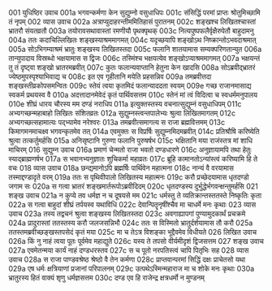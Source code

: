 001  युधिष्ठिर उवाच
001a भगवन्कर्मणा केन सुद्युम्नो वसुधाधिपः
001c संसिद्धिं परमां प्राप्तः श्रोतुमिच्छामि तं नृपम्
002  व्यास उवाच
002a अत्राप्युदाहरन्तीममितिहासं पुरातनम्
002c शङ्खश्च लिखितश्चास्तां भ्रातरौ संयतव्रतौ
003a तयोरावसथावास्तां रमणीयौ पृथक्पृथक्
003c नित्यपुष्पफलैर्वृक्षैरुपेतौ बाहुदामनु
004a ततः कदाचिल्लिखितः शङ्खस्याश्रममागमत्
004c यदृच्छयापि शङ्खोऽथ निष्क्रान्तोऽभवदाश्रमात्
005a सोऽभिगम्याश्रमं भ्रातुः शङ्खस्य लिखितस्तदा
005c फलानि शातयामास सम्यक्परिणतान्युत
006a तान्युपादाय विस्रब्धो भक्षयामास स द्विजः
006c तस्मिंश्च भक्षयत्येव शङ्खोऽप्याश्रममागमत्
007a भक्षयन्तं तु तं दृष्ट्वा शङ्खो भ्रातरमब्रवीत्
007c कुतः फलान्यवाप्तानि हेतुना केन खादसि
008a सोऽब्रवीद्भ्रातरं ज्येष्ठमुपस्पृश्याभिवाद्य च
008c इत एव गृहीतानि मयेति प्रहसन्निव
009a तमब्रवीत्तदा शङ्खस्तीव्रकोपसमन्वितः
009c स्तेयं त्वया कृतमिदं फलान्याददता स्वयम्
009e गच्छ राजानमासाद्य स्वकर्म प्रथयस्व वै
010a अदत्तादानमेवेदं कृतं पार्थिवसत्तम
010c स्तेनं मां त्वं विदित्वा च स्वधर्ममनुपालय
010e शीघ्रं धारय चौरस्य मम दण्डं नराधिप
011a इत्युक्तस्तस्य वचनात्सुद्युम्नं वसुधाधिपम्
011c अभ्यगच्छन्महाबाहो लिखितः संशितव्रतः
012a सुद्युम्नस्त्वन्तपालेभ्यः श्रुत्वा लिखितमागतम्
012c अभ्यगच्छत्सहामात्यः पद्भ्यामेव नरेश्वरः
013a तमब्रवीत्समागत्य स राजा ब्रह्मवित्तमम्
013c किमागमनमाचक्ष्व भगवन्कृतमेव तत्
014a एवमुक्तः स विप्रर्षिः सुद्युम्नमिदमब्रवीत्
014c प्रतिश्रौषि करिष्येति श्रुत्वा तत्कर्तुमर्हसि
015a अनिसृष्टानि गुरुणा फलानि पुरुषर्षभ
015c भक्षितानि मया राजंस्तत्र मां शाधि माचिरम्
016  सुद्युम्न उवाच
016a प्रमाणं चेन्मतो राजा भवतो दण्डधारणे
016c अनुज्ञायामपि तथा हेतुः स्याद्ब्राह्मणर्षभ
017a स भवानभ्यनुज्ञातः शुचिकर्मा महाव्रतः
017c ब्रूहि कामानतोऽन्यांस्त्वं करिष्यामि हि ते वचः
018  व्यास उवाच
018a छन्द्यमानोऽपि ब्रह्मर्षिः पार्थिवेन महात्मना
018c नान्यं वै वरयामास तस्माद्दण्डादृते वरम्
019a ततः स पृथिवीपालो लिखितस्य महात्मनः
019c करौ प्रच्छेदयामास धृतदण्डो जगाम सः
020a स गत्वा भ्रातरं शङ्खमार्तरूपोऽब्रवीदिदम्
020c धृतदण्डस्य दुर्भुद्धेर्भगवन्क्षन्तुमर्हसि
021  शङ्ख उवाच
021a न कुप्ये तव धर्मज्ञ न च दूषयसे मम
021c धर्मस्तु ते व्यतिक्रान्तस्ततस्ते निष्कृतिः कृता
022a स गत्वा बाहुदां शीघ्रं तर्पयस्व यथाविधि
022c देवान्पितॄनृषींश्चैव मा चाधर्मे मनः कृथाः
023  व्यास उवाच
023a तस्य तद्वचनं श्रुत्वा शङ्खस्य लिखितस्तदा
023c अवगाह्यापगां पुण्यामुदकार्थं प्रचक्रमे
024a प्रादुरास्तां ततस्तस्य करौ जलजसन्निभौ
024c ततः स विस्मितो भ्रातुर्दर्शयामास तौ करौ
025a ततस्तमब्रवीच्छङ्खस्तपसेदं कृतं मया
025c मा च तेऽत्र विशङ्का भूद्दैवमेव विधीयते
026  लिखित उवाच
026a किं नु नाहं त्वया पूतः पूर्वमेव महाद्युते
026c यस्य ते तपसो वीर्यमीदृशं द्विजसत्तम
027  शङ्ख उवाच
027a एवमेतन्मया कार्यं नाहं दण्डधरस्तव
027c स च पूतो नरपतिस्त्वं चापि पितृभिः सह
028  व्यास उवाच
028a स राजा पाण्डवश्रेष्ठ श्रेष्ठो वै तेन कर्मणा
028c प्राप्तवान्परमां सिद्धिं दक्षः प्राचेतसो यथा
029a एष धर्मः क्षत्रियाणां प्रजानां परिपालनम्
029c उत्पथेऽस्मिन्महाराज मा च शोके मनः कृथाः
030a भ्रातुरस्य हितं वाक्यं शृणु धर्मज्ञसत्तम
030c दण्ड एव हि राजेन्द्र क्षत्रधर्मो न मुण्डनम्

